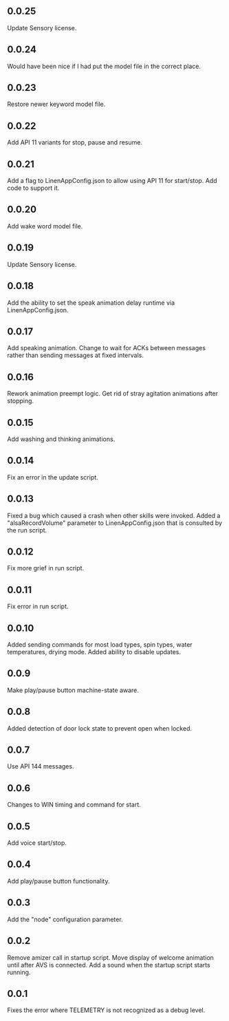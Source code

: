 0.0.25
------
Update Sensory license.

0.0.24
------
Would have been nice if I had put the model file in the correct place.

0.0.23
------
Restore newer keyword model file.

0.0.22
------
Add API 11 variants for stop, pause and resume.

0.0.21
------
Add a flag to LinenAppConfig.json to allow using API 11 for start/stop. Add code to support it.

0.0.20
------
Add wake word model file.

0.0.19
------
Update Sensory license.

0.0.18
------
Add the ability to set the speak animation delay runtime via LinenAppConfig.json.

0.0.17
------
Add speaking animation.
Change to wait for ACKs between messages rather than sending messages at fixed intervals.

0.0.16
------
Rework animation preempt logic.
Get rid of stray agitation animations after stopping.

0.0.15
------
Add washing and thinking animations.

0.0.14
------
Fix an error in the update script.

0.0.13
------
Fixed a bug which caused a crash when other skills were invoked.
Added a "alsaRecordVolume" parameter to LinenAppConfig.json that is consulted by the run script.

0.0.12
------
Fix more grief in run script.

0.0.11
------
Fix error in run script.

0.0.10
------
Added sending commands for most load types, spin types, water temperatures, drying mode. Added ability to disable updates.

0.0.9
-----
Make play/pause button machine-state aware.

0.0.8
-----
Added detection of door lock state to prevent open when locked.

0.0.7
-----
Use API 144 messages.

0.0.6
-----
Changes to WIN timing and command for start.

0.0.5
-----
Add voice start/stop.

0.0.4
-----
Add play/pause button functionality.

0.0.3
-----
Add the "node" configuration parameter.

0.0.2
-----
Remove amizer call in startup script.
Move display of welcome animation until after AVS is connected.
Add a sound when the startup script starts running.

0.0.1
-----
Fixes the error where TELEMETRY is not recognized as a debug level.
